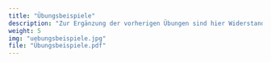 ```yaml
---
title: "Übungsbeispiele"
description: "Zur Ergänzung der vorherigen Übungen sind hier Widerstandsschaltungen zu finden. Zur Lösung werden das Ohmsche Gesetz und die Kirchhoffschen Gesetze benötigt. Die Lösung sind im gleichen Dokument zu finden."
weight: 5
img: "uebungsbeispiele.jpg"
file: "Übungsbeispiele.pdf"
---
```


